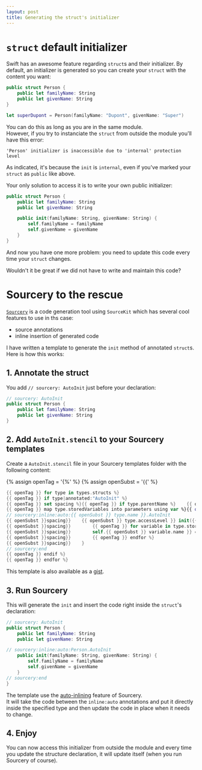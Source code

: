 ```yaml
---
layout: post
title: Generating the struct's initializer
---
```


# `struct` default initializer

Swift has an awesome feature regarding `struct`s and their initializer. By default, an initializer is generated so you can create your `struct` with the content you want:

```swift
public struct Person {
    public let familyName: String
    public let givenName: String
}

let superDupont = Person(familyName: "Dupont", givenName: "Super")
```

You can do this as long as you are in the same module.  
However, if you try to instanciate the `struct`	from outside the module you'll have this error:

`'Person' initializer is inaccessible due to 'internal' protection level`

As indicated, it's because the `init` is `internal`, even if you've marked your `struct` as `public` like above.

Your only solution to access it is to write your own public initializer:

```swift
public struct Person {
    public let familyName: String
    public let givenName: String

    public init(familyName: String, givenName: String) {
        self.familyName = familyName
        self.givenName = givenName
    }
}
```

And now you have one more problem: you need to update this code every time your `struct` changes.

Wouldn't it be great if we did not have to write and maintain this code?

# Sourcery to the rescue

[`Sourcery`](https://github.com/krzysztofzablocki/Sourcery) is a code generation tool using `SourceKit` which has several cool features to use in ths case:
- source annotations
- inline insertion of generated code

I have written a template to generate the `init` method of annotated `struct`s.
Here is how this works:

## 1. Annotate the struct

You add `// sourcery: AutoInit` just before your declaration:

```swift
// sourcery: AutoInit
public struct Person {
    public let familyName: String
    public let givenName: String
}
```

## 2. Add `AutoInit.stencil` to your Sourcery templates

Create a `AutoInit.stencil` file in your Sourcery templates folder with the following content:

{% assign openTag = '{%' %}
{% assign openSubst = '{{' %}
```swift
{{ openTag }} for type in types.structs %}
{{ openTag }} if type|annotated:"AutoInit" %}
{{ openTag }} set spacing %}{{ openTag }} if type.parentName %}    {{ openTag }} endif %}{{ openTag }} endset %}
{{ openTag }} map type.storedVariables into parameters using var %}{{ openSubst }} var.name }}: {{ openSubst }} var.typeName }}{{ openTag }} endmap %}
// sourcery:inline:auto:{{ openSubst }} type.name }}.AutoInit
{{ openSubst }}spacing}}    {{ openSubst }} type.accessLevel }} init({{ openSubst }} parameters|join }}) { // swiftlint:disable:this line_length
{{ openSubst }}spacing}}        {{ openTag }} for variable in type.storedVariables %}
{{ openSubst }}spacing}}        self.{{ openSubst }} variable.name }} = {{ openSubst }} variable.name }}
{{ openSubst }}spacing}}        {{ openTag }} endfor %}
{{ openSubst }}spacing}}    }
// sourcery:end
{{ openTag }} endif %}
{{ openTag }} endfor %}
```

This template is also available as a [gist](https://gist.github.com/Liquidsoul/efa4f65af055acfde64afed6cda0007d).

## 3. Run Sourcery

This will generate the `init` and insert the code right inside the `struct`'s declaration:

```swift
// sourcery: AutoInit
public struct Person {
    public let familyName: String
    public let givenName: String

// sourcery:inline:auto:Person.AutoInit
    public init(familyName: String, givenName: String) {
        self.familyName = familyName
        self.givenName = givenName
    }
// sourcery:end
}
```

The template use the [auto-inlining](https://cdn.rawgit.com/krzysztofzablocki/Sourcery/master/docs/writing-templates.html#inline-code-generation) feature of Sourcery.  
It will take the code between the `inline:auto` annotations and put it directly inside the specified type and then update the code in place when it needs to change.

## 4. Enjoy

You can now access this initializer from outside the module and every time you update the structure declaration, it will update itself (when you run Sourcery of course).
